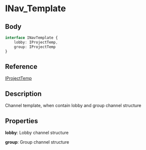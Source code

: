 # INav_Template

## Body

```typescript
interface INavTemplate {
    lobby: IProjectTemp,
    group: IProjectTemp
}
```

## Reference

[IProjectTemp](./../../database/IProjectTemp.md)

## Description

Channel template, when contain lobby and group channel structure

## Properties

**lobby**: Lobby channel structure

**group**: Group channel structure